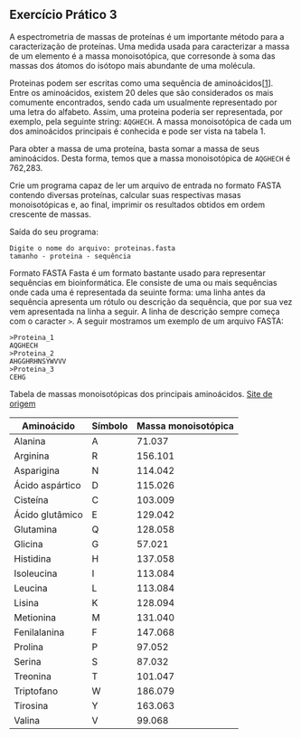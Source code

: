 ## Exercício Prático 3

A espectrometria de massas de proteínas é um importante método para a caracterização de proteínas. Uma medida usada para caracterizar a massa de um elemento é a massa monoisotópica, que corresonde à soma das massas dos átomos do isótopo mais abundante de uma molécula.

Proteinas podem ser escritas como uma sequência de aminoácidos[[1](https://en.wikipedia.org/wiki/Protein)]. Entre os aminoácidos, existem 20 deles que são considerados os mais comumente encontrados, sendo cada um usualmente representado por uma letra do alfabeto. Assim, uma proteina poderia ser representada, por exemplo, pela seguinte string: `AQGHECH`. A massa monoisotópica de cada um dos aminoácidos principais é conhecida e pode ser vista na tabela 1.

Para obter a massa de uma proteína, basta somar a massa de seus aminoácidos. Desta forma, temos que a massa monoisotópica de `AQGHECH` é 762,283.

Crie um programa capaz de ler um arquivo de entrada no formato FASTA contendo diversas proteínas, calcular suas respectivas masas monoisotópicas e, ao final, imprimir os resultados obtidos em ordem crescente de massas.

Saída do seu programa:
```
Digite o nome do arquivo: proteinas.fasta
tamanho - proteina - sequência
```

Formato FASTA
Fasta é um formato bastante usado para representar sequências em bioinformática. Ele consiste de uma ou mais sequências onde cada uma é representada da seuinte forma: uma linha antes da sequência apresenta um rótulo ou descrição da sequência, que por sua vez vem apresentada na linha a seguir. A linha de descrição sempre começa com o caracter ```>```. A seguir mostramos um exemplo de um arquivo FASTA:

```
>Proteina_1
AQGHECH
>Proteina_2
AHGGHRHNSYWVVV
>Proteina_3
CEHG
```

Tabela de massas monoisotópicas dos principais aminoácidos. [Site de origem](http://education.expasy.org/student_projects/isotopident/htdocs/aa-list.html)

Aminoácido|Símbolo|Massa monoisotópica
---|---|---
Alanina|A|71.037
Arginina|R|156.101
Asparigina|N|114.042
Ácido aspártico|D|115.026
Cisteína|C|103.009
Ácido glutâmico|E|129.042
Glutamina|Q|128.058
Glicina|G|57.021
Histidina|H|137.058
Isoleucina|I|113.084
Leucina|L|113.084
Lisina|K|128.094
Metionina|M|131.040
Fenilalanina|F|147.068
Prolina|P|97.052
Serina|S|87.032
Treonina|T|101.047
Triptofano|W|186.079
Tirosina|Y|163.063
Valina|V|99.068

